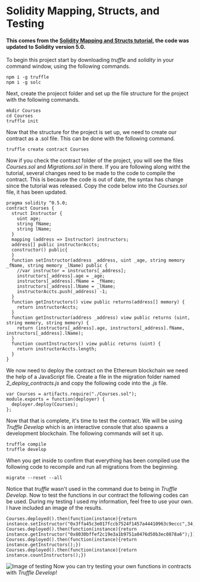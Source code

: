 # Solidity Mapping, Structs, and Testing
#### This comes from the [Solidity Mapping and Structs tutorial](https://coursetro.com/posts/code/102/Solidity-Mappings-&-Structs-Tutorial), the code was updated to Solidity version 5.0.

To begin this project start by downloading _truffle_ and _solidity_ in your command window, using the following commands.
```
npm i -g truffle
npm i -g solc
```
Next, create the projecct folder and set up the file structure for the project with the following commands.
```
mkdir Courses
cd Courses
truffle init
```
Now that the structure for the project is set up, we need to create our contract as a .sol file. This can be done with the following command.
```
truffle create contract Courses
```
Now if you check the contract folder of the project, you will see the files _Courses.sol_ and _Migrations.sol_ in there. If you are following along witht the tutorial, several changes need to be made to the code to compile the contract. This is because the code is out of date, the syntax has change since the tutorial was released. Copy the code below into the _Courses.sol_ file, it has been updated.
```
pragma solidity ^0.5.0;
contract Courses {
  struct Instructor {
    uint age;
    string fName;
    string lName;
  }
  mapping (address => Instructor) instructors;
  address[] public instructorAccts;
  constructor() public{
  }
  function setInstructor(address _address, uint _age, string memory _fName, string memory _lName) public {
    //var instructor = instructors[_address];
    instructors[_address].age = _age;
    instructors[_address].fName = _fName;
    instructors[_address].lName = _lName;      
    instructorAccts.push(_address) -1;
  }
  function getInstructors() view public returns(address[] memory) {
    return instructorAccts;
  }
  function getInstructor(address _address) view public returns (uint, string memory, string memory) {
    return (instructors[_address].age, instructors[_address].fName, instructors[_address].lName);
  }
  function countInstructors() view public returns (uint) {
    return instructorAccts.length;
  }
}
```
We now need to deploy the contract on the Ethereum blockchain we need the help of a JavaScript file. Create a file in the migration folder named _2_deploy_contracts.js_ and copy the following code into the _.js_ file. 
```
var Courses = artifacts.require("./Courses.sol");
module.exports = function(deployer) {
  deployer.deploy(Courses);
};
```
Now that that is complete, it's time to test the contract. We will be using _Truffle Develop_ which is an interactive console that also spawns a development blockchain. The following commands will set it up.
```
truffle compile
truffle develop
```
When you get inside to confirm that everything has been compiled use the following code to recompile and run all migrations from the beginning.
```
migrate --reset --all
```
Notice that _truffle_ wasn't used in the command due to being in _Truffle Develop_. Now to test the functions in our contract the following codes can be used. During my testing I used my information, feel free to use your own. I have included an image of the results.
```
Courses.deployed().then(function(instance){return instance.setInstructor("0x3ffa45c3e017fccb7524f1457a44410963c9eccc",34,"Jordan","Jones");})
Courses.deployed().then(function(instance){return instance.getInstructor("0x8030bffef2c19e3a1b9751a0476d50b3ec0878a6");})
Courses.deployed().then(function(instance){return instance.getInstructors();})
Courses.deployed().then(function(instance){return instance.countInstructors();})
```
![Image of testing](https://github.com/jordan-i-jones/Solidity-Mapping-Structs-and-Testing-tutorial/blob/master/Testing.PNG)
Now you can try testing your own functions in contracts with _Truffle Develop_!
